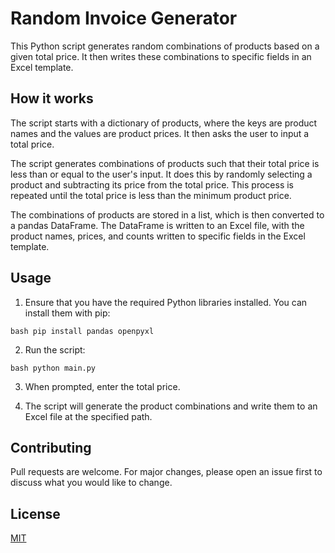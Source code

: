 # Random Invoice Generator

This Python script generates random combinations of products based on a given total price. It then writes these combinations to specific fields in an Excel template.

## How it works

The script starts with a dictionary of products, where the keys are product names and the values are product prices. It then asks the user to input a total price.

The script generates combinations of products such that their total price is less than or equal to the user's input. It does this by randomly selecting a product and subtracting its price from the total price. This process is repeated until the total price is less than the minimum product price.

The combinations of products are stored in a list, which is then converted to a pandas DataFrame. The DataFrame is written to an Excel file, with the product names, prices, and counts written to specific fields in the Excel template.

## Usage

1. Ensure that you have the required Python libraries installed. You can install them with pip:

```bash pip install pandas openpyxl```


2. Run the script:

```bash python main.py```


3. When prompted, enter the total price.

4. The script will generate the product combinations and write them to an Excel file at the specified path.

## Contributing

Pull requests are welcome. For major changes, please open an issue first to discuss what you would like to change.

## License

[MIT](https://choosealicense.com/licenses/mit/)
